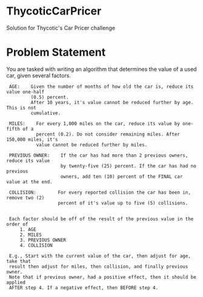 # ThycoticCarPricer
Solution for Thycotic's Car Pricer challenge

# Problem Statement

  You are tasked with writing an algorithm that determines the value of a used car, 
  given several factors.
  
     AGE:    Given the number of months of how old the car is, reduce its value one-half 
             (0.5) percent.
             After 10 years, it's value cannot be reduced further by age. This is not 
             cumulative.
             
     MILES:    For every 1,000 miles on the car, reduce its value by one-fifth of a
               percent (0.2). Do not consider remaining miles. After 150,000 miles, it's 
               value cannot be reduced further by miles.
             
     PREVIOUS OWNER:    If the car has had more than 2 previous owners, reduce its value 
                        by twenty-five (25) percent. If the car has had no previous  
                        owners, add ten (10) percent of the FINAL car value at the end.
                     
     COLLISION:        For every reported collision the car has been in, remove two (2) 
                       percent of it's value up to five (5) collisions.
                     
  
     Each factor should be off of the result of the previous value in the order of
         1. AGE
         2. MILES
         3. PREVIOUS OWNER
         4. COLLISION
         
     E.g., Start with the current value of the car, then adjust for age, take that  
     result then adjust for miles, then collision, and finally previous owner. 
     Note that if previous owner, had a positive effect, then it should be applied 
     AFTER step 4. If a negative effect, then BEFORE step 4.

